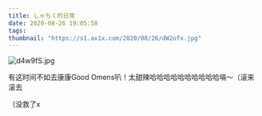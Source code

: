 ```yaml
---
title: しゃちく的日常
date: 2020-08-26 19:05:58
tags:
thumbnail: "https://s1.ax1x.com/2020/08/26/dW2ofx.jpg"
---
```


![d4w9fS.jpg](https://s1.ax1x.com/2020/08/27/d4w9fS.jpg)

有这时间不如去康康Good Omens叭！太甜辣哈哈哈哈哈哈哈哈哈哈嗝～（滚来滚去

（没救了x

